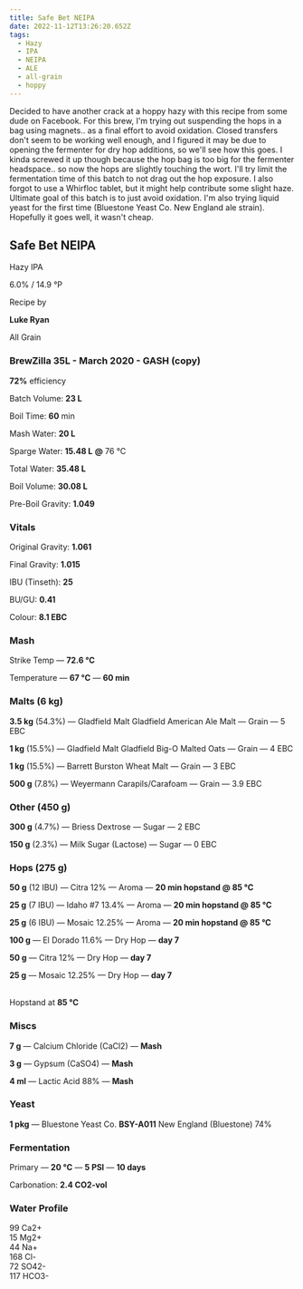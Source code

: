 ```yaml
---
title: Safe Bet NEIPA
date: 2022-11-12T13:26:20.652Z
tags:
  - Hazy
  - IPA
  - NEIPA
  - ALE
  - all-grain
  - hoppy
---
```

D﻿ecided to have another crack at a hoppy hazy with this recipe from some dude on Facebook. For this brew, I'm trying out suspending the hops in a bag using magnets.. as a final effort to avoid oxidation. Closed transfers don't seem to be working well enough, and I figured it may be due to opening the fermenter for dry hop additions, so we'll see how this goes. I kinda screwed it up though because the hop bag is too big for the fermenter headspace.. so now the hops are slightly touching the wort. I'll try limit the fermentation time of this batch to not drag out the hop exposure. I also forgot to use a Whirfloc tablet, but it might help contribute some slight haze. Ultimate goal of this batch is to just avoid oxidation. I'm also trying liquid yeast for the first time (Bluestone Yeast Co. New England ale strain). Hopefully it goes well, it wasn't cheap.

<!--StartFragment-->

## **Safe Bet NEIPA**

Hazy IPA

6.0% / 14.9 °P

Recipe by

**Luke Ryan**



All Grain



### **BrewZilla 35L - March 2020 - GASH (copy)**

**72%** efficiency

Batch Volume: **23 L**

Boil Time: **60** min



Mash Water: **20 L**

Sparge Water: **15.48 L** **@** 76 °C

Total Water: **35.48 L**

Boil Volume: **30.08 L**

Pre-Boil Gravity: **1.049**



### Vitals

Original Gravity: **1.061**

Final Gravity: **1.015**

IBU (Tinseth): **25**

BU/GU: **0.41**

Colour: **8.1 EBC** 



### Mash

Strike Temp — **72.6 °C**

Temperature — **67 °C** — **60 min**



### Malts **(6 kg)**

**3.5 kg** (54.3%) — Gladfield Malt Gladfield American Ale Malt — Grain — 5 EBC

**1 kg** (15.5%) — Gladfield Malt Gladfield Big-O Malted Oats — Grain — 4 EBC

**1 kg** (15.5%) — Barrett Burston Wheat Malt — Grain — 3 EBC

**500 g** (7.8%) — Weyermann Carapils/Carafoam — Grain — 3.9 EBC



### Other **(450 g)**

**300 g** (4.7%) — Briess Dextrose — Sugar — 2 EBC

**150 g** (2.3%) — Milk Sugar (Lactose) — Sugar — 0 EBC



### Hops **(275 g)**

**50 g** (12 IBU) — Citra 12% — Aroma — **20 min hopstand @ 85 °C**

**25 g** (7 IBU) — Idaho #7 13.4% — Aroma — **20 min hopstand @ 85 °C**

**25 g** (6 IBU) — Mosaic 12.25% — Aroma — **20 min hopstand @ 85 °C**

**100 g** — El Dorado 11.6% — Dry Hop — **day 7**

**50 g** — Citra 12% — Dry Hop — **day 7**

**25 g** — Mosaic 12.25% — Dry Hop — **day 7**

\
Hopstand at **85 °C**



### Miscs

**7 g** — Calcium Chloride (CaCl2) — **Mash**

**3 g** — Gypsum (CaSO4) — **Mash**

**4 ml** — Lactic Acid 88% — **Mash**



### Yeast

**1 pkg** — Bluestone Yeast Co. **BSY-A011** New England (Bluestone) 74%



### Fermentation

Primary — **20 °C** — **5 PSI** — **10 days**



Carbonation: **2.4 CO2-vol**



### Water Profile

99 Ca2+\
15 Mg2+\
44 Na+\
168 Cl-\
72 SO42-\
117 HCO3-



<!--EndFragment-->